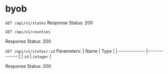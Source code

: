 # byob

`GET /api/v1/states`
Response
Status: 200

`GET /api/v1/counties`

Response
Status: 200

`GET /api/v1/states/:id`
Parameters:
| Name          | Type          | 
| ------------- |:-------------:| 
| `id`          | `integer`     | 

Response
Status: 200
